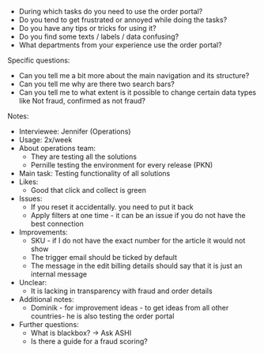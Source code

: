 - During which tasks do you need to use the order portal?
- Do you tend to get frustrated or annoyed while doing the tasks?
- Do you have any tips or tricks for using it?
- Do you find some texts / labels / data confusing? 
- What departments from your experience use the order portal?

Specific questions:
- Can you tell me a bit more about the main navigation and its structure? 
- Can you tell me why are there two search bars?
- Can you tell me to what extent is it possible to change certain data types like Not fraud, confirmed as not fraud?

Notes:
- Interviewee: Jennifer (Operations)
- Usage: 2x/week
- About operations team:
	- They are testing all the solutions
	- Pernille testing the environment for every release (PKN)
- Main task: Testing functionality of all solutions
- Likes:
	- Good that click and collect is green
- Issues: 
	- If you reset it accidentally. you need to put it back
	- Apply filters at one time - it can be an issue if you do not have the best connection
- Improvements:
	- SKU - if I do not have the exact number for the article it would not show
	- The trigger email should be ticked by default
	- The message in the edit billing details should say that it is just an internal message
- Unclear:
	- It is lacking in transparency with fraud and order details
- Additional notes:
	- Dominik - for improvement ideas - to get ideas from all other countries- he is also testing the order portal
- Further questions:
	- What is blackbox? -> Ask ASHI
	- Is there a guide for a fraud scoring?

